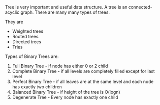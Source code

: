 Tree is very important and useful data structure. A tree is an connected-acyclic graph. There are many many types of trees.

They are

- Weighted trees
- Rooted trees
- Directed trees
- Tries


Types of Binary Trees are:

1. Full Binary Tree - if node has either 0 or 2 child
2. Complete Binary Tree - if all levels are completely filled except for last level
3. Perfect Binary Tree - if all leaves are at the same level and each node has exactly two children
4. Balanced Binary Tree - if height of the tree is O(logn)
5. Degenerate Tree - Every node has exactly one child
